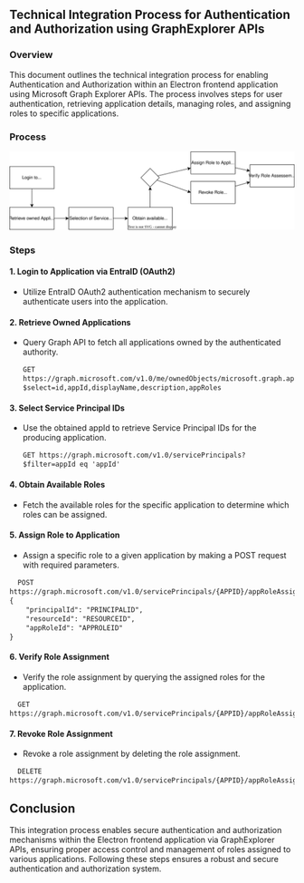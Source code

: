 ## Technical Integration Process for Authentication and Authorization using GraphExplorer APIs

### Overview
This document outlines the technical integration process for enabling Authentication and Authorization within an Electron frontend application using Microsoft Graph Explorer APIs. The process involves steps for user authentication, retrieving application details, managing roles, and assigning roles to specific applications.

### Process
![Technical-Process.svg](doc%2FTechnical-Process.svg)

### Steps

#### 1. Login to Application via EntraID (OAuth2)
- Utilize EntraID OAuth2 authentication mechanism to securely authenticate users into the application.

#### 2. Retrieve Owned Applications
- Query Graph API to fetch all applications owned by the authenticated authority.
  ```http
  GET https://graph.microsoft.com/v1.0/me/ownedObjects/microsoft.graph.application?$select=id,appId,displayName,description,appRoles
  ```

#### 3. Select Service Principal IDs
- Use the obtained appId to retrieve Service Principal IDs for the producing application.
  ```http
  GET https://graph.microsoft.com/v1.0/servicePrincipals?$filter=appId eq 'appId'
  ```

#### 4. Obtain Available Roles

- Fetch the available roles for the specific application to determine which roles can be assigned.

#### 5. Assign Role to Application
- Assign a specific role to a given application by making a POST request with required parameters.
```http
  POST https://graph.microsoft.com/v1.0/servicePrincipals/{APPID}/appRoleAssignedTo
{
    "principalId": "PRINCIPALID",
    "resourceId": "RESOURCEID",
    "appRoleId": "APPROLEID"
}
  ```

#### 6. Verify Role Assignment
- Verify the role assignment by querying the assigned roles for the application.
```http
  GET https://graph.microsoft.com/v1.0/servicePrincipals/{APPID}/appRoleAssignedTo
```

#### 7. Revoke Role Assignment
- Revoke a role assignment by deleting the role assignment.
```http
  DELETE https://graph.microsoft.com/v1.0/servicePrincipals/{APPID}/appRoleAssignedTo/{ID}
```

## Conclusion
This integration process enables secure authentication and authorization mechanisms within the Electron frontend application via GraphExplorer APIs, ensuring proper access control and management of roles assigned to various applications. Following these steps ensures a robust and secure authentication and authorization system.